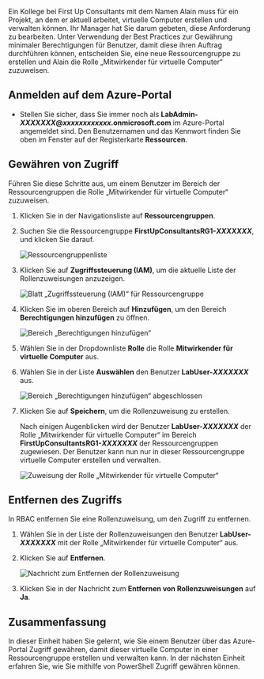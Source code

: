 Ein Kollege bei First Up Consultants mit dem Namen Alain muss für ein Projekt, an dem er aktuell arbeitet, virtuelle Computer erstellen und verwalten können. Ihr Manager hat Sie darum gebeten, diese Anforderung zu bearbeiten. Unter Verwendung der Best Practices zur Gewährung minimaler Berechtigungen für Benutzer, damit diese ihren Auftrag durchführen können, entscheiden Sie, eine neue Ressourcengruppe zu erstellen und Alain die Rolle „Mitwirkender für virtuelle Computer“ zuzuweisen.

## <a name="sign-in-to-the-azure-portal"></a>Anmelden auf dem Azure-Portal

- Stellen Sie sicher, dass Sie immer noch als **LabAdmin-_XXXXXXX_@_xxxxxxxxxxxx_.onmicrosoft.com** im Azure-Portal angemeldet sind. Den Benutzernamen und das Kennwort finden Sie oben im Fenster auf der Registerkarte **Ressourcen**.

## <a name="grant-access"></a>Gewähren von Zugriff

Führen Sie diese Schritte aus, um einem Benutzer im Bereich der Ressourcengruppen die Rolle „Mitwirkender für virtuelle Computer“ zuzuweisen.

1. Klicken Sie in der Navigationsliste auf **Ressourcengruppen**.

1. Suchen Sie die Ressourcengruppe **FirstUpConsultantsRG1-_XXXXXXX_**, und klicken Sie darauf.

   ![Ressourcengruppenliste](../media-draft/5-resource-groups.png)

1. Klicken Sie auf **Zugriffssteuerung (IAM)**, um die aktuelle Liste der Rollenzuweisungen anzuzeigen.

   ![Blatt „Zugriffssteuerung (IAM)“ für Ressourcengruppe](../media-draft/5-resource-group-access-control.png)

1. Klicken Sie im oberen Bereich auf **Hinzufügen**, um den Bereich **Berechtigungen hinzufügen** zu öffnen.

   ![Bereich „Berechtigungen hinzufügen“](../media-draft/5-add-permissions.png)

1. Wählen Sie in der Dropdownliste **Rolle** die Rolle **Mitwirkender für virtuelle Computer** aus.

1. Wählen Sie in der Liste **Auswählen** den Benutzer **LabUser-_XXXXXXX_** aus.

   ![Bereich „Berechtigungen hinzufügen“ abgeschlossen](../media-draft/5-add-permissions-save.png)

1. Klicken Sie auf **Speichern**, um die Rollenzuweisung zu erstellen.

   Nach einigen Augenblicken wird der Benutzer **LabUser-_XXXXXXX_** der Rolle „Mitwirkender für virtuelle Computer“ im Bereich **FirstUpConsultantsRG1-_XXXXXXX_** der Ressourcengruppen zugewiesen. Der Benutzer kann nun nur in dieser Ressourcengruppe virtuelle Computer erstellen und verwalten.

   ![Zuweisung der Rolle „Mitwirkender für virtuelle Computer“](../media-draft/5-vm-contributor-assignment.png)

## <a name="remove-access"></a>Entfernen des Zugriffs

In RBAC entfernen Sie eine Rollenzuweisung, um den Zugriff zu entfernen.

1. Wählen Sie in der Liste der Rollenzuweisungen den Benutzer **LabUser-_XXXXXXX_** mit der Rolle „Mitwirkender für virtuelle Computer“ aus.

1. Klicken Sie auf **Entfernen**.

   ![Nachricht zum Entfernen der Rollenzuweisung](../media-draft/5-remove-role-assignment.png)

1. Klicken Sie in der Nachricht zum **Entfernen von Rollenzuweisungen** auf **Ja**.

## <a name="summary"></a>Zusammenfassung

In dieser Einheit haben Sie gelernt, wie Sie einem Benutzer über das Azure-Portal Zugriff gewähren, damit dieser virtuelle Computer in einer Ressourcengruppe erstellen und verwalten kann. In der nächsten Einheit erfahren Sie, wie Sie mithilfe von PowerShell Zugriff gewähren können.

